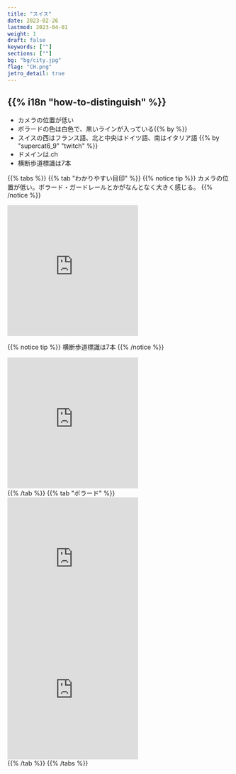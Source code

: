 ```yaml
---
title: "スイス"
date: 2023-02-26
lastmod: 2023-04-01
weight: 1
draft: false
keywords: [""]
sections: [""]
bg: "bg/city.jpg"
flag: "CH.png"
jetro_detail: true
---
```


<div class="main-desciption country-description">
    <h2 class="section-title">{{% i18n "how-to-distinguish" %}}</h2>
    <ul class="rule-list">
        <li>カメラの位置が<span class="quiz">低い</span></li>
        <li>ボラードの色は<span class="quiz">白色で、黒いラインが入っている</span>{{% by %}}</li>
        <li>スイスの西はフランス語、北と中央はドイツ語、南はイタリア語 {{% by "supercat6_9" "twitch" %}}</li>
        <li>ドメインは<span class="quiz">.ch</span></li>
        <li>横断歩道標識は<span class="quiz">7本</span></li>
    </ul>
</div>



{{% tabs  %}}
{{% tab "わかりやすい目印" %}}
{{% notice tip %}}
カメラの位置が<span class="quiz">低い</span>。ボラード・ガードレールとかがなんとなく大きく感じる。
{{% /notice %}}
<div class="googlemap-if">
<iframe src="https://www.google.com/maps/embed?pb=!4v1681178603779!6m8!1m7!1sA-rIrs21pa0ekJ-YHu7SnQ!2m2!1d46.43383991913235!2d6.215215268258848!3f156.84252322058015!4f-29.774979667684235!5f1.6309698553254481" width="295" height="295" style="border:0;" allowfullscreen="" loading="lazy" referrerpolicy="no-referrer-when-downgrade"></iframe>
</div>

{{% notice tip %}}
横断歩道標識は<span class="quiz">7本</span>
{{% /notice %}}
<div class="googlemap-if">
<iframe src="https://www.google.com/maps/embed?pb=!4v1681178766716!6m8!1m7!1sqU0RhMQ03W8MoGUaDo-WCw!2m2!1d47.50194796620642!2d8.748133434807883!3f204.86056058662615!4f8.314344385362517!5f2.69298479494764" width="295" height="295" style="border:0;" allowfullscreen="" loading="lazy" referrerpolicy="no-referrer-when-downgrade"></iframe>
</div>
{{% /tab %}}
{{% tab "ボラード" %}}
<div class="googlemap-if">
<iframe src="https://www.google.com/maps/embed?pb=!4v1679244668707!6m8!1m7!1sHra-7aZpgqLP7iI8XFgXtA!2m2!1d46.43315174679127!2d6.213722842307408!3f45.06237691668897!4f-18.81163556144068!5f0.7820865974627469" width="295" height="295" style="border:0;" allowfullscreen="" loading="lazy" referrerpolicy="no-referrer-when-downgrade"></iframe>
<iframe src="https://www.google.com/maps/embed?pb=!4v1679244792427!6m8!1m7!1sPMHwcoh2VoA8blwhGaoToQ!2m2!1d46.43273244754971!2d6.213203270503473!3f227.8736036904779!4f-3.4794664452782627!5f3.325193203789971" width="295" height="295" style="border:0;" allowfullscreen="" loading="lazy" referrerpolicy="no-referrer-when-downgrade"></iframe>
</div>
{{% /tab %}}
{{% /tabs %}}